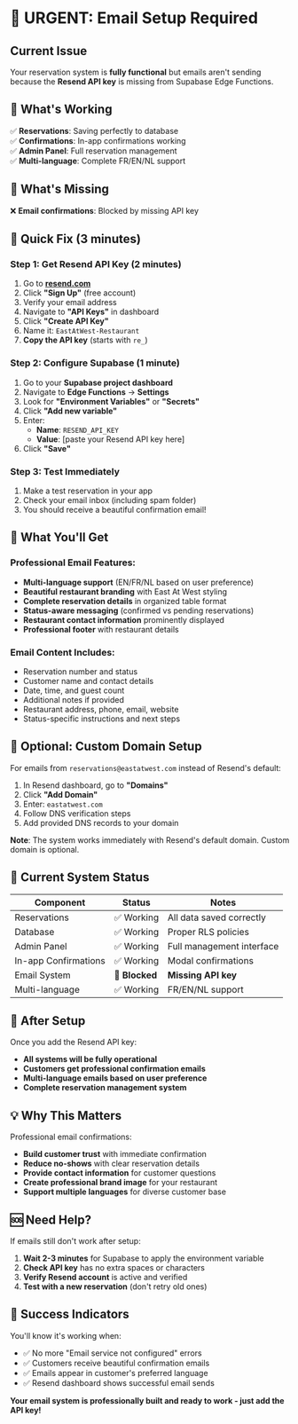 # 🚨 URGENT: Email Setup Required

## Current Issue
Your reservation system is **fully functional** but emails aren't sending because the **Resend API key** is missing from Supabase Edge Functions.

## 🎯 What's Working
✅ **Reservations**: Saving perfectly to database  
✅ **Confirmations**: In-app confirmations working  
✅ **Admin Panel**: Full reservation management  
✅ **Multi-language**: Complete FR/EN/NL support  

## 🔴 What's Missing
❌ **Email confirmations**: Blocked by missing API key

## 🚀 Quick Fix (3 minutes)

### Step 1: Get Resend API Key (2 minutes)
1. Go to **[resend.com](https://resend.com)**
2. Click **"Sign Up"** (free account)
3. Verify your email address
4. Navigate to **"API Keys"** in dashboard
5. Click **"Create API Key"**
6. Name it: `EastAtWest-Restaurant`
7. **Copy the API key** (starts with `re_`)

### Step 2: Configure Supabase (1 minute)
1. Go to your **Supabase project dashboard**
2. Navigate to **Edge Functions** → **Settings**
3. Look for **"Environment Variables"** or **"Secrets"**
4. Click **"Add new variable"**
5. Enter:
   - **Name**: `RESEND_API_KEY`
   - **Value**: [paste your Resend API key here]
6. Click **"Save"**

### Step 3: Test Immediately
1. Make a test reservation in your app
2. Check your email inbox (including spam folder)
3. You should receive a beautiful confirmation email!

## 🎨 What You'll Get

### Professional Email Features:
- **Multi-language support** (EN/FR/NL based on user preference)
- **Beautiful restaurant branding** with East At West styling
- **Complete reservation details** in organized table format
- **Status-aware messaging** (confirmed vs pending reservations)
- **Restaurant contact information** prominently displayed
- **Professional footer** with restaurant details

### Email Content Includes:
- Reservation number and status
- Customer name and contact details
- Date, time, and guest count
- Additional notes if provided
- Restaurant address, phone, email, website
- Status-specific instructions and next steps

## 🔧 Optional: Custom Domain Setup

For emails from `reservations@eastatwest.com` instead of Resend's default:

1. In Resend dashboard, go to **"Domains"**
2. Click **"Add Domain"**
3. Enter: `eastatwest.com`
4. Follow DNS verification steps
5. Add provided DNS records to your domain

**Note**: The system works immediately with Resend's default domain. Custom domain is optional.

## 🎯 Current System Status

| Component | Status | Notes |
|-----------|--------|-------|
| Reservations | ✅ Working | All data saved correctly |
| Database | ✅ Working | Proper RLS policies |
| Admin Panel | ✅ Working | Full management interface |
| In-app Confirmations | ✅ Working | Modal confirmations |
| Email System | 🔴 **Blocked** | **Missing API key** |
| Multi-language | ✅ Working | FR/EN/NL support |

## 🚨 After Setup

Once you add the Resend API key:
- **All systems will be fully operational**
- **Customers get professional confirmation emails**
- **Multi-language emails based on user preference**
- **Complete reservation management system**

## 💡 Why This Matters

Professional email confirmations:
- **Build customer trust** with immediate confirmation
- **Reduce no-shows** with clear reservation details
- **Provide contact information** for customer questions
- **Create professional brand image** for your restaurant
- **Support multiple languages** for diverse customer base

## 🆘 Need Help?

If emails still don't work after setup:
1. **Wait 2-3 minutes** for Supabase to apply the environment variable
2. **Check API key** has no extra spaces or characters
3. **Verify Resend account** is active and verified
4. **Test with a new reservation** (don't retry old ones)

## 🎉 Success Indicators

You'll know it's working when:
- ✅ No more "Email service not configured" errors
- ✅ Customers receive beautiful confirmation emails
- ✅ Emails appear in customer's preferred language
- ✅ Resend dashboard shows successful email sends

**Your email system is professionally built and ready to work - just add the API key!**